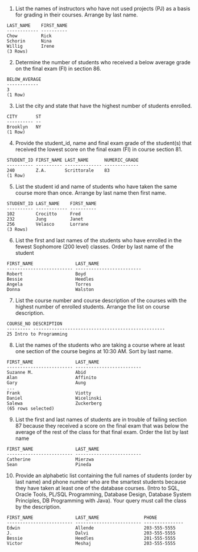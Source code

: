 1. List the names of instructors who have not used projects (PJ) as a basis for
   grading in their courses. Arrange by last name.

```
LAST_NAME    FIRST_NAME
------------ ----------
Chow         Rick
Schorin      Nina
Willig       Irene
(3 Rows)
```

2. Determine the number of students who received a below average grade on the
   final exam (FI) in section 86.

```
BELOW_AVERAGE
------------
3
(1 Row)
```

3. List the city and state that have the highest number of students enrolled.

```
CITY       ST
---------- --
Brooklyn   NY
(1 Row)
```

4. Provide the student_id, name and final exam grade of the student(s) that
   received the lowest score on the final exam (FI) in course section 81.

```
STUDENT_ID FIRST_NAME LAST_NAME      NUMERIC_GRADE
---------- ---------- -------------- -------------
240        Z.A.       Scrittorale    83
(1 Row)
```

5. List the student id and name of students who have taken the same course more
   than once. Arrange by last name then first name.

```
STUDENT_ID LAST_NAME    FIRST_NAME
---------- ------------ ----------
102        Crocitto     Fred
232        Jung         Janet
256        Velasco      Lorrane
(3 Rows)
```

6. List the first and last names of the students who have enrolled in the fewest
   Sophomore (200 level) classes. Order by last name of the student

```
FIRST_NAME                LAST_NAME
------------------------- -------------------------
Robert                    Boyd
Bessie                    Heedles
Angela                    Torres
Donna                     Walston
```

7. List the course number and course description of the courses with the highest
   number of enrolled students. Arrange the list on course description.

```
COURSE_NO DESCRIPTION
--------- --------------------------------------------------
25 Intro to Programming
```

8. List the names of the students who are taking a course where at least one
   section of the course begins at 10:30 AM. Sort by last name.

```
FIRST_NAME                LAST_NAME
------------------------- -------------------------
Suzanne M.                Abid
Alan                      Affinito
Gary                      Aung
...
Frank                     Viotty
Daniel                    Wicelinski
Salewa                    Zuckerberg
(65 rows selected)
```

9. List the first and last names of students are in trouble of failing section
   87 because they received a score on the final exam that was below the average of
   the rest of the class for that final exam. Order the list by last name

```
FIRST_NAME                LAST_NAME
------------------------- -------------------------
Catherine                 Mierzwa
Sean                      Pineda
```

10. Provide an alphabetic list containing the full names of students (order by
    last name) and phone number who are the smartest students because they have
    taken at least one of the database courses. (Intro to SQL, Oracle Tools, PL/SQL
    Programming, Database Design, Database System Principles, DB Programming with
    Java). Your query must call the class by the description.

```
FIRST_NAME                LAST_NAME                 PHONE
------------------------- ------------------------- ---------------
Edwin                     Allende                   203-555-5555
J.                        Dalvi                     203-555-5555
Bessie                    Heedles                   201-555-5555
Victor                    Meshaj                    203-555-5555
```
